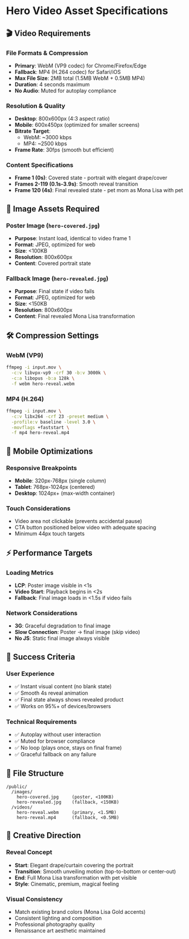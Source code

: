 # Hero Video Asset Specifications

## 🎬 Video Requirements

### **File Formats & Compression**
- **Primary**: WebM (VP9 codec) for Chrome/Firefox/Edge
- **Fallback**: MP4 (H.264 codec) for Safari/iOS
- **Max File Size**: 2MB total (1.5MB WebM + 0.5MB MP4)
- **Duration**: 4 seconds maximum
- **No Audio**: Muted for autoplay compliance

### **Resolution & Quality**
- **Desktop**: 800x600px (4:3 aspect ratio)
- **Mobile**: 600x450px (optimized for smaller screens)
- **Bitrate Target**: 
  - WebM: ~3000 kbps
  - MP4: ~2500 kbps
- **Frame Rate**: 30fps (smooth but efficient)

### **Content Specifications**
- **Frame 1 (0s)**: Covered state - portrait with elegant drape/cover
- **Frames 2-119 (0.1s-3.9s)**: Smooth reveal transition
- **Frame 120 (4s)**: Final revealed state - pet mom as Mona Lisa with pet

## 📸 Image Assets Required

### **Poster Image** (`hero-covered.jpg`)
- **Purpose**: Instant load, identical to video frame 1
- **Format**: JPEG, optimized for web
- **Size**: <100KB
- **Resolution**: 800x600px
- **Content**: Covered portrait state

### **Fallback Image** (`hero-revealed.jpg`)
- **Purpose**: Final state if video fails
- **Format**: JPEG, optimized for web  
- **Size**: <150KB
- **Resolution**: 800x600px
- **Content**: Final revealed Mona Lisa transformation

## 🛠️ Compression Settings

### **WebM (VP9)**
```bash
ffmpeg -i input.mov \
  -c:v libvpx-vp9 -crf 30 -b:v 3000k \
  -c:a libopus -b:a 128k \
  -f webm hero-reveal.webm
```

### **MP4 (H.264)**
```bash
ffmpeg -i input.mov \
  -c:v libx264 -crf 23 -preset medium \
  -profile:v baseline -level 3.0 \
  -movflags +faststart \
  -f mp4 hero-reveal.mp4
```

## 📱 Mobile Optimizations

### **Responsive Breakpoints**
- **Mobile**: 320px-768px (single column)
- **Tablet**: 768px-1024px (centered)
- **Desktop**: 1024px+ (max-width container)

### **Touch Considerations**
- Video area not clickable (prevents accidental pause)
- CTA button positioned below video with adequate spacing
- Minimum 44px touch targets

## ⚡ Performance Targets

### **Loading Metrics**
- **LCP**: Poster image visible in <1s
- **Video Start**: Playback begins in <2s
- **Fallback**: Final image loads in <1.5s if video fails

### **Network Considerations**
- **3G**: Graceful degradation to final image
- **Slow Connection**: Poster → final image (skip video)
- **No JS**: Static final image always visible

## 🎯 Success Criteria

### **User Experience**
- ✅ Instant visual content (no blank state)
- ✅ Smooth 4s reveal animation
- ✅ Final state always shows revealed product
- ✅ Works on 95%+ of devices/browsers

### **Technical Requirements**
- ✅ Autoplay without user interaction
- ✅ Muted for browser compliance
- ✅ No loop (plays once, stays on final frame)
- ✅ Graceful fallback on any failure

## 📁 File Structure
```
/public/
  /images/
    hero-covered.jpg     (poster, <100KB)
    hero-revealed.jpg    (fallback, <150KB)
  /videos/
    hero-reveal.webm     (primary, <1.5MB)
    hero-reveal.mp4      (fallback, <0.5MB)
```

## 🎨 Creative Direction

### **Reveal Concept**
- **Start**: Elegant drape/curtain covering the portrait
- **Transition**: Smooth unveiling motion (top-to-bottom or center-out)
- **End**: Full Mona Lisa transformation with pet visible
- **Style**: Cinematic, premium, magical feeling

### **Visual Consistency**
- Match existing brand colors (Mona Lisa Gold accents)
- Consistent lighting and composition
- Professional photography quality
- Renaissance art aesthetic maintained
